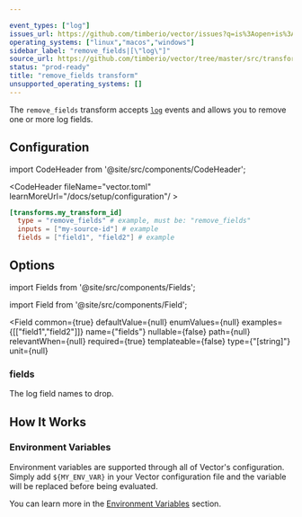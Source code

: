 ```yaml
---

event_types: ["log"]
issues_url: https://github.com/timberio/vector/issues?q=is%3Aopen+is%3Aissue+label%3A%22transform%3A+remove_fields%22
operating_systems: ["linux","macos","windows"]
sidebar_label: "remove_fields|[\"log\"]"
source_url: https://github.com/timberio/vector/tree/master/src/transforms/remove_fields.rs
status: "prod-ready"
title: "remove_fields transform"
unsupported_operating_systems: []
---
```


The `remove_fields` transform accepts [`log`][docs.data-model#log] events and allows you to remove one or more log fields.

## Configuration

import CodeHeader from '@site/src/components/CodeHeader';

<CodeHeader fileName="vector.toml" learnMoreUrl="/docs/setup/configuration"/ >

```toml
[transforms.my_transform_id]
  type = "remove_fields" # example, must be: "remove_fields"
  inputs = ["my-source-id"] # example
  fields = ["field1", "field2"] # example
```

## Options

import Fields from '@site/src/components/Fields';

import Field from '@site/src/components/Field';

<Fields filters={true}>


<Field
  common={true}
  defaultValue={null}
  enumValues={null}
  examples={[["field1","field2"]]}
  name={"fields"}
  nullable={false}
  path={null}
  relevantWhen={null}
  required={true}
  templateable={false}
  type={"[string]"}
  unit={null}
  >

### fields

The log field names to drop.


</Field>


</Fields>

## How It Works

### Environment Variables

Environment variables are supported through all of Vector's configuration.
Simply add `${MY_ENV_VAR}` in your Vector configuration file and the variable
will be replaced before being evaluated.

You can learn more in the [Environment Variables][docs.configuration#environment-variables]
section.


[docs.configuration#environment-variables]: /docs/setup/configuration#environment-variables
[docs.data-model#log]: /docs/about/data-model#log
